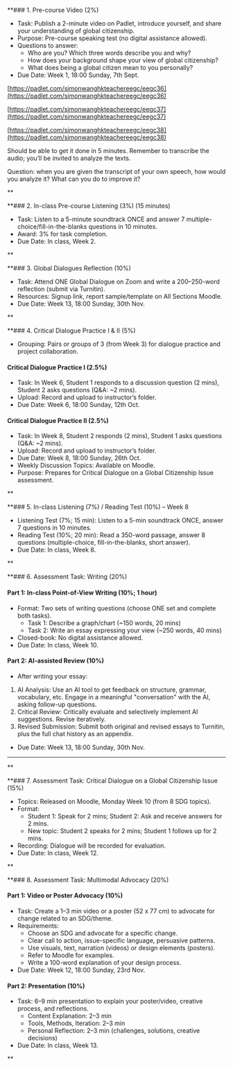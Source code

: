 **###  1. Pre-course Video (2%)

* Task: Publish a 2-minute video on Padlet, introduce yourself, and share your understanding of global citizenship.
* Purpose: Pre-course speaking test (no digital assistance allowed).
* Questions to answer:
  * Who are you? Which three words describe you and why?
  * How does your background shape your view of global citizenship?
  * What does being a global citizen mean to you personally?
* Due Date: Week 1, 18:00 Sunday, 7th Sept.

[https://padlet.com/simonwanghkteachereegc/eegc36](https://padlet.com/simonwanghkteachereegc/eegc36)

[https://padlet.com/simonwanghkteachereegc/eegc37](https://padlet.com/simonwanghkteachereegc/eegc37)

[https://padlet.com/simonwanghkteachereegc/eegc38](https://padlet.com/simonwanghkteachereegc/eegc38)

Should be able to get it done in 5 minutes. Remember to transcribe the audio; you’ll be invited to analyze the texts.

Question: when you are given the transcript of your own speech, how would you analyze it? What can you do to improve it?

**


**### 2. In-class Pre-course Listening (3%) (15 minutes)

* Task: Listen to a 5-minute soundtrack ONCE and answer 7 multiple-choice/fill-in-the-blanks questions in 10 minutes.
* Award: 3% for task completion.
* Due Date: In class, Week 2.

**


**###                 3. Global Dialogues Reflection (10%)

* Task: Attend ONE Global Dialogue on Zoom and write a 200–250-word reflection (submit via Turnitin).
* Resources: Signup link, report sample/template on All Sections Moodle.
* Due Date: Week 13, 18:00 Sunday, 30th Nov.

**



**### 4. Critical Dialogue Practice I & II (5%)

* Grouping: Pairs or groups of 3 (from Week 3) for dialogue practice and project collaboration.

#### Critical Dialogue Practice I (2.5%)

* Task: In Week 6, Student 1 responds to a discussion question (2 mins), Student 2 asks questions (Q&A: ~2 mins).
* Upload: Record and upload to instructor’s folder.
* Due Date: Week 6, 18:00 Sunday, 12th Oct.

#### Critical Dialogue Practice II (2.5%)

* Task: In Week 8, Student 2 responds (2 mins), Student 1 asks questions (Q&A: ~2 mins).
* Upload: Record and upload to instructor’s folder.
* Due Date: Week 8, 18:00 Sunday, 26th Oct.
* Weekly Discussion Topics: Available on Moodle.
* Purpose: Prepares for Critical Dialogue on a Global Citizenship Issue assessment.

**


**### 5. In-class Listening (7%) / Reading Test (10%) – Week 8

* Listening Test (7%; 15 min): Listen to a 5-min soundtrack ONCE, answer 7 questions in 10 minutes.
* Reading Test (10%; 20 min): Read a 350-word passage, answer 8 questions (multiple-choice, fill-in-the-blanks, short answer).
* Due Date: In class, Week 8.

**



**### 6. Assessment Task: Writing (20%)

#### Part 1: In-class Point-of-View Writing (10%; 1 hour)

* Format: Two sets of writing questions (choose ONE set and complete both tasks).
  * Task 1: Describe a graph/chart (~150 words, 20 mins)
  * Task 2: Write an essay expressing your view (~250 words, 40 mins)
* Closed-book: No digital assistance allowed.
* Due Date: In class, Week 10.

#### Part 2: AI-assisted Review (10%)

* After writing your essay:

1. AI Analysis: Use an AI tool to get feedback on structure, grammar, vocabulary, etc. Engage in a meaningful "conversation" with the AI, asking follow-up questions.
2. Critical Review: Critically evaluate and selectively implement AI suggestions. Revise iteratively.
3. Revised Submission: Submit both original and revised essays to Turnitin, plus the full chat history as an appendix.

* Due Date: Week 13, 18:00 Sunday, 30th Nov.

---

**



**### 7. Assessment Task: Critical Dialogue on a Global Citizenship Issue (15%)

* Topics: Released on Moodle, Monday Week 10 (from 8 SDG topics).
* Format:
  * Student 1: Speak for 2 mins; Student 2: Ask and receive answers for 2 mins.
  * New topic: Student 2 speaks for 2 mins; Student 1 follows up for 2 mins.
* Recording: Dialogue will be recorded for evaluation.
* Due Date: In class, Week 12.

**



**### 8. Assessment Task: Multimodal Advocacy (20%)

#### Part 1: Video or Poster Advocacy (10%)

* Task: Create a 1–3 min video or a poster (52 x 77 cm) to advocate for change related to an SDG/theme.
* Requirements:
  * Choose an SDG and advocate for a specific change.
  * Clear call to action, issue-specific language, persuasive patterns.
  * Use visuals, text, narration (videos) or design elements (posters).
  * Refer to Moodle for examples.
  * Write a 100-word explanation of your design process.
* Due Date: Week 12, 18:00 Sunday, 23rd Nov.

#### Part 2: Presentation (10%)

* Task: 6–9 min presentation to explain your poster/video, creative process, and reflections.
  * Content Explanation: 2–3 min
  * Tools, Methods, Iteration: 2–3 min
  * Personal Reflection: 2–3 min (challenges, solutions, creative decisions)
* Due Date: In class, Week 13.

**
